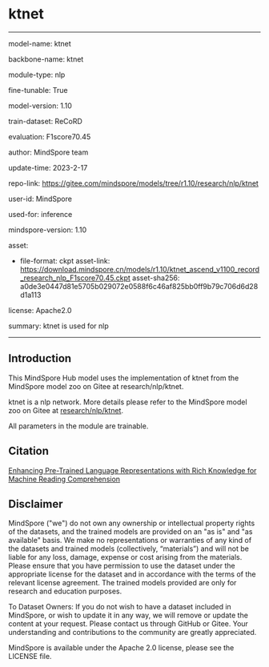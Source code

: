 # ktnet

---

model-name: ktnet

backbone-name: ktnet

module-type: nlp

fine-tunable: True

model-version: 1.10

train-dataset: ReCoRD

evaluation: F1score70.45

author: MindSpore team

update-time: 2023-2-17

repo-link: <https://gitee.com/mindspore/models/tree/r1.10/research/nlp/ktnet>

user-id: MindSpore

used-for: inference

mindspore-version: 1.10

asset:

-
    file-format: ckpt
    asset-link: <https://download.mindspore.cn/models/r1.10/ktnet_ascend_v1100_record_research_nlp_F1score70.45.ckpt>
    asset-sha256: a0de3e0447d81e5705b029072e0588f6c46af825bb0ff9b79c706d6d28d1a113

license: Apache2.0

summary: ktnet is used for nlp

---

## Introduction

This MindSpore Hub model uses the implementation of ktnet from the MindSpore model zoo on Gitee at research/nlp/ktnet.

ktnet is a nlp network. More details please refer to the MindSpore model zoo on Gitee at [research/nlp/ktnet](https://gitee.com/mindspore/models/blob/r1.10/research/nlp/ktnet/README.md).

All parameters in the module are trainable.

## Citation

[Enhancing Pre-Trained Language Representations with Rich Knowledge for Machine Reading Comprehension](https://aclanthology.org/P19-1226.pdf)

## Disclaimer

MindSpore ("we") do not own any ownership or intellectual property rights of the datasets, and the trained models are provided on an "as is" and "as available" basis. We make no representations or warranties of any kind of the datasets and trained models (collectively, “materials”) and will not be liable for any loss, damage, expense or cost arising from the materials. Please ensure that you have permission to use the dataset under the appropriate license for the dataset and in accordance with the terms of the relevant license agreement. The trained models provided are only for research and education purposes.

To Dataset Owners: If you do not wish to have a dataset included in MindSpore, or wish to update it in any way, we will remove or update the content at your request. Please contact us through GitHub or Gitee. Your understanding and contributions to the community are greatly appreciated.

MindSpore is available under the Apache 2.0 license, please see the LICENSE file.
